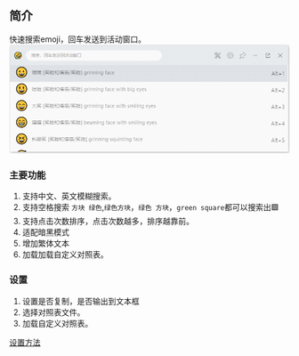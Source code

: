 ## 简介

快速搜索emoji，回车发送到活动窗口。
![utools_emoji.gif](./imgs/utools_emoji.gif)
### 主要功能

1. 支持中文、英文模糊搜索。
2. 支持空格搜索 `方块 绿色`,`绿色方块`，`绿色 方块`，`green square`都可以搜索出🟩 
3. 支持点击次数排序，点击次数越多，排序越靠前。
4. 适配暗黑模式
5. 增加繁体文本
6. 加载加载自定义对照表。
### 设置

1. 设置是否复制，是否输出到文本框
2. 选择对照表文件。
3. 加载自定义对照表。

[设置方法](./setting.md)
